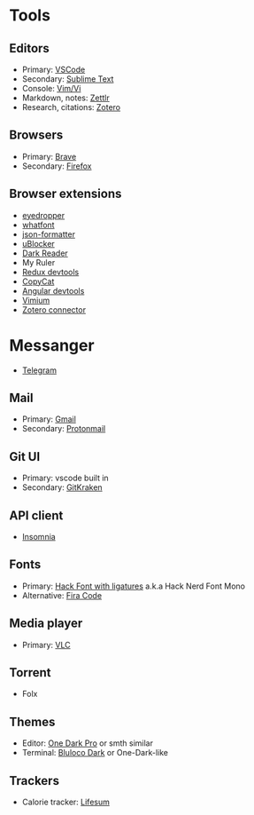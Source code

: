 # Tools

## Editors

- Primary: [VSCode](https://code.visualstudio.com/)
- Secondary: [Sublime Text](https://www.sublimetext.com/)
- Console: [Vim/Vi](https://www.vim.org/)
- Markdown, notes: [Zettlr](https://www.zettlr.com/)
- Research, citations: [Zotero](https://www.zotero.org/)

## Browsers

- Primary: [Brave](https://brave.com/)
- Secondary: [Firefox](https://www.mozilla.org/firefox/)

## Browser extensions

- [eyedropper](https://eyedropper.org/)
- [whatfont](http://www.chengyinliu.com/whatfont.html)
- [json-formatter](https://github.com/callumlocke/json-formatter)
- [uBlocker](https://chrome.google.com/webstore/detail/ublocker-ad-block-tool-fo/ppdonaappkjkbgbncmmjencphdclioab)
- [Dark Reader](https://chrome.google.com/webstore/detail/dark-reader/eimadpbcbfnmbkopoojfekhnkhdbieeh)
- My Ruler
- [Redux devtools](https://github.com/reduxjs/redux-devtools)
- [CopyCat](https://chrome.google.com/webstore/detail/copycat-testing-extension/dlbnejfbjfikckofdndbjndhhbplmnpj)
- [Angular devtools](https://chrome.google.com/webstore/detail/angular-devtools/ienfalfjdbdpebioblfackkekamfmbnh)
- [Vimium](https://chrome.google.com/webstore/detail/vimium/dbepggeogbaibhgnhhndojpepiihcmeb)
- [Zotero connector](https://chrome.google.com/webstore/detail/zotero-connector/ekhagklcjbdpajgpjgmbionohlpdbjgc)

# Messanger

- [Telegram](https://telegram.org/)

## Mail

- Primary: [Gmail](https://gmail.com/)
- Secondary: [Protonmail](https://protonmail.com/)

## Git UI

- Primary: vscode built in
- Secondary: [GitKraken](https://www.gitkraken.com/)

## API client

- [Insomnia](https://insomnia.rest/)

## Fonts

- Primary: [Hack Font with ligatures](https://github.com/pyrho/hack-font-ligature-nerd-font) a.k.a Hack Nerd Font Mono
- Alternative: [Fira Code](https://github.com/tonsky/FiraCode)

## Media player

- Primary: [VLC](https://www.videolan.org/vlc/)

## Torrent

- Folx

## Themes

- Editor: [One Dark Pro](https://marketplace.visualstudio.com/items?itemName=zhuangtongfa.Material-theme) or smth similar
- Terminal: [Bluloco Dark](https://github.com/mbadolato/iTerm2-Color-Schemes#bluloco-dark) or One-Dark-like

## Trackers

- Calorie tracker: [Lifesum](https://lifesum.com/)
